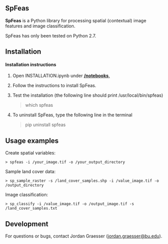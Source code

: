SpFeas
-----

**SpFeas** is a Python library for processing spatial (contextual) image features and image classification.

SpFeas has only been tested on Python 2.7. 

Installation
------------
#### Installation instructions

1) Open INSTALLATION.ipynb under [**/notebooks**.](https://github.com/jgrss/spfeas/tree/master/notebooks)

2) Follow the instructions to install SpFeas.

3) Test the installation (the following line should print /usr/local/bin/spfeas) 

    > which spfeas

4) To uninstall SpFeas, type the following line in the terminal

    > pip uninstall spfeas

Usage examples
-----

Create spatial variables:

    > spfeas -i /your_image.tif -o /your_output_directory  

Sample land cover data:

    > sp_sample_raster -s /land_cover_samples.shp -i /value_image.tif -o /output_directory

Image classification:

    > sp_classify -i /value_image.tif -o /output_image.tif -s /land_cover_samples.txt


Development
-----------
For questions or bugs, contact Jordan Graesser (jordan.graesser@bu.edu).


